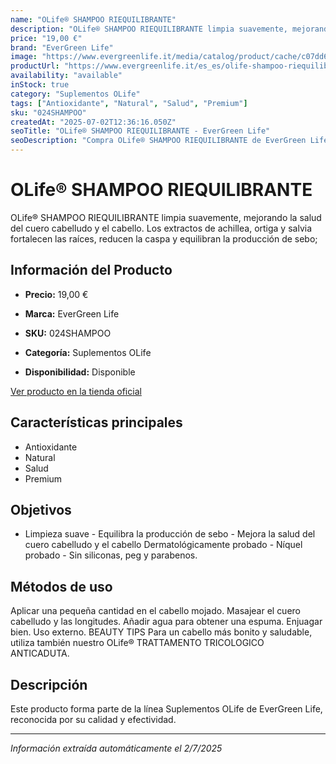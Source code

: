 ```yaml
---
name: "OLife® SHAMPOO RIEQUILIBRANTE"
description: "OLife® SHAMPOO RIEQUILIBRANTE limpia suavemente, mejorando la salud del cuero cabelludo y el cabello. Los extractos de achillea, ortiga y salvia fortalecen las raíces, reducen la caspa y equilibran la producción de sebo;"
price: "19,00 €"
brand: "EverGreen Life"
image: "https://www.evergreenlife.it/media/catalog/product/cache/c07dd61d864357977e19899508bed4cf/s/k/sku-024shampoo.png"
productUrl: "https://www.evergreenlife.it/es_es/olife-shampoo-riequilibrante.html"
availability: "available"
inStock: true
category: "Suplementos OLife"
tags: ["Antioxidante", "Natural", "Salud", "Premium"]
sku: "024SHAMPOO"
createdAt: "2025-07-02T12:36:16.050Z"
seoTitle: "OLife® SHAMPOO RIEQUILIBRANTE - EverGreen Life"
seoDescription: "Compra OLife® SHAMPOO RIEQUILIBRANTE de EverGreen Life."
---
```


# OLife® SHAMPOO RIEQUILIBRANTE

OLife® SHAMPOO RIEQUILIBRANTE limpia suavemente, mejorando la salud del cuero cabelludo y el cabello. Los extractos de achillea, ortiga y salvia fortalecen las raíces, reducen la caspa y equilibran la producción de sebo;

## Información del Producto

- **Precio:** 19,00 €
- **Marca:** EverGreen Life
- **SKU:** 024SHAMPOO
- **Categoría:** Suplementos OLife

- **Disponibilidad:** Disponible

[Ver producto en la tienda oficial](https://www.evergreenlife.it/es_es/olife-shampoo-riequilibrante.html)

## Características principales

- Antioxidante
- Natural
- Salud
- Premium


## Objetivos

- Limpieza suave - Equilibra la producción de sebo - Mejora la salud del cuero cabelludo y el cabello Dermatológicamente probado - Níquel probado - Sin siliconas, peg y parabenos.


## Métodos de uso

Aplicar una pequeña cantidad en el cabello mojado. Masajear el cuero cabelludo y las longitudes. Añadir agua para obtener una espuma. Enjuagar bien. Uso externo. BEAUTY TIPS Para un cabello más bonito y saludable, utiliza también nuestro OLife® TRATTAMENTO TRICOLOGICO ANTICADUTA.


## Descripción

Este producto forma parte de la línea Suplementos OLife de EverGreen Life, reconocida por su calidad y efectividad.

---

*Información extraída automáticamente el 2/7/2025*
